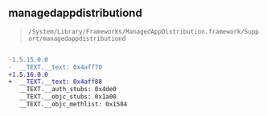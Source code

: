 ## managedappdistributiond

> `/System/Library/Frameworks/ManagedAppDistribution.framework/Support/managedappdistributiond`

```diff

-1.5.15.0.0
-  __TEXT.__text: 0x4aff70
+1.5.16.0.0
+  __TEXT.__text: 0x4aff88
   __TEXT.__auth_stubs: 0x4de0
   __TEXT.__objc_stubs: 0x1a00
   __TEXT.__objc_methlist: 0x1584

```
